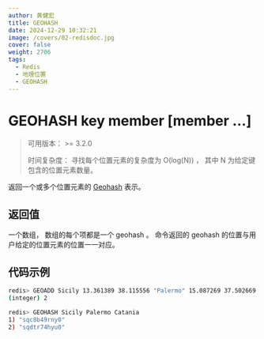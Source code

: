 ```yaml
---
author: 黄健宏
title: GEOHASH
date: 2024-12-29 10:32:21
image: /covers/02-redisdoc.jpg
cover: false
weight: 2706
tags:
  - Redis
  - 地理位置
  - GEOHASH
---
```


# GEOHASH key member [member …]

> 可用版本： >= 3.2.0
> 
> 时间复杂度： 寻找每个位置元素的复杂度为 O(log(N)) ， 其中 N 为给定键包含的位置元素数量。

返回一个或多个位置元素的 [Geohash](https://en.wikipedia.org/wiki/Geohash) 表示。

## 返回值

一个数组， 数组的每个项都是一个 geohash 。 命令返回的 geohash 的位置与用户给定的位置元素的位置一一对应。

## 代码示例

```bash
redis> GEOADD Sicily 13.361389 38.115556 "Palermo" 15.087269 37.502669 "Catania"
(integer) 2

redis> GEOHASH Sicily Palermo Catania
1) "sqc8b49rny0"
2) "sqdtr74hyu0"
```
